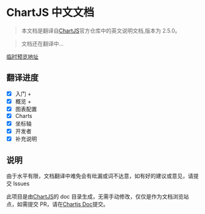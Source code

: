 # ChartJS 中文文档

> 本文档是翻译自[ChartJS](https://github.com/chartjs/Chart.js/tree/v2.5.0/docs)官方仓库中的英文说明文档,版本为 2.5.0。

> 文档还在翻译中...

[临时预览地址](http://chartjs-doc.abingoal.com/)

## 翻译进度

* [x] 入门 +
* [x] 概览 +
* [x] 图表配置
* [x] Charts
* [x] 坐标轴
* [x] 开发者
* [x] 补充说明

## 说明

由于水平有限，文档翻译中难免会有纰漏或词不达意，如有好的建议或意见，请提交 Issues

此项目是由[ChartJS](https://github.com/chartjs/Chart.js/tree/v2.5.0/docs)的 doc 目录生成，无需手动修改，仅仅是作为文档浏览站点，如需提交 PR，请在[Chartjs Doc](https://github.com/abingoal/Chart.js/tree/master/docs)提交。
